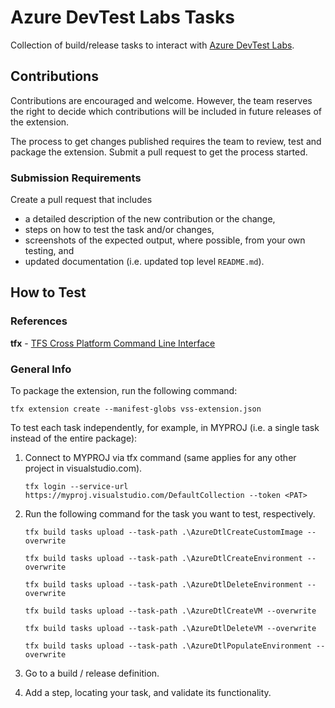 # Azure DevTest Labs Tasks

Collection of build/release tasks to interact with [Azure DevTest Labs](https://azure.microsoft.com/en-us/services/devtest-lab/).

## Contributions

Contributions are encouraged and welcome. However, the team reserves the right to decide which contributions will be included in future releases of the extension.

The process to get changes published requires the team to review, test and package the extension. Submit a pull request to get the process started.

### Submission Requirements

Create a pull request that includes
* a detailed description of the new contribution or the change,
* steps on how to test the task and/or changes,
* screenshots of the expected output, where possible, from your own testing, and
* updated documentation (i.e. updated top level `README.md`).

## How to Test

### References

**tfx** - [TFS Cross Platform Command Line Interface](https://github.com/Microsoft/tfs-cli)

### General Info

To package the extension, run the following command:

`tfx extension create --manifest-globs vss-extension.json`

To test each task independently, for example, in MYPROJ (i.e. a single task instead of the entire package):

1. Connect to MYPROJ via tfx command (same applies for any other project in visualstudio.com).

   `tfx login --service-url https://myproj.visualstudio.com/DefaultCollection --token <PAT>`

2. Run the following command for the task you want to test, respectively.

   `tfx build tasks upload --task-path .\AzureDtlCreateCustomImage --overwrite`

   `tfx build tasks upload --task-path .\AzureDtlCreateEnvironment --overwrite`

   `tfx build tasks upload --task-path .\AzureDtlDeleteEnvironment --overwrite`

   `tfx build tasks upload --task-path .\AzureDtlCreateVM --overwrite`

   `tfx build tasks upload --task-path .\AzureDtlDeleteVM --overwrite`
	
   `tfx build tasks upload --task-path .\AzureDtlPopulateEnvironment --overwrite`

3. Go to a build / release definition.
4. Add a step, locating your task, and validate its functionality.
